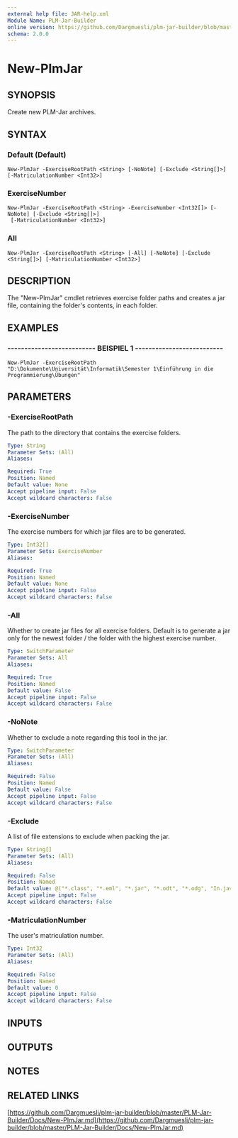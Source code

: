 ```yaml
---
external help file: JAR-help.xml
Module Name: PLM-Jar-Builder
online version: https://github.com/Dargmuesli/plm-jar-builder/blob/master/PLM-Jar-Builder/Docs/New-PlmJar.md
schema: 2.0.0
---
```


# New-PlmJar

## SYNOPSIS
Create new PLM-Jar archives.

## SYNTAX

### Default (Default)
```
New-PlmJar -ExerciseRootPath <String> [-NoNote] [-Exclude <String[]>] [-MatriculationNumber <Int32>]
```

### ExerciseNumber
```
New-PlmJar -ExerciseRootPath <String> -ExerciseNumber <Int32[]> [-NoNote] [-Exclude <String[]>]
 [-MatriculationNumber <Int32>]
```

### All
```
New-PlmJar -ExerciseRootPath <String> [-All] [-NoNote] [-Exclude <String[]>] [-MatriculationNumber <Int32>]
```

## DESCRIPTION
The "New-PlmJar" cmdlet retrieves exercise folder paths and creates a jar file, containing the folder's contents, in each folder.

## EXAMPLES

### -------------------------- BEISPIEL 1 --------------------------
```
New-PlmJar -ExerciseRootPath "D:\Dokumente\Universität\Informatik\Semester 1\Einführung in die Programmierung\Übungen"
```

## PARAMETERS

### -ExerciseRootPath
The path to the directory that contains the exercise folders.

```yaml
Type: String
Parameter Sets: (All)
Aliases: 

Required: True
Position: Named
Default value: None
Accept pipeline input: False
Accept wildcard characters: False
```

### -ExerciseNumber
The exercise numbers for which jar files are to be generated.

```yaml
Type: Int32[]
Parameter Sets: ExerciseNumber
Aliases: 

Required: True
Position: Named
Default value: None
Accept pipeline input: False
Accept wildcard characters: False
```

### -All
Whether to create jar files for all exercise folders.
Default is to generate a jar only for the newest folder / the folder with the highest exercise number.

```yaml
Type: SwitchParameter
Parameter Sets: All
Aliases: 

Required: True
Position: Named
Default value: False
Accept pipeline input: False
Accept wildcard characters: False
```

### -NoNote
Whether to exclude a note regarding this tool in the jar.

```yaml
Type: SwitchParameter
Parameter Sets: (All)
Aliases: 

Required: False
Position: Named
Default value: False
Accept pipeline input: False
Accept wildcard characters: False
```

### -Exclude
A list of file extensions to exclude when packing the jar.

```yaml
Type: String[]
Parameter Sets: (All)
Aliases: 

Required: False
Position: Named
Default value: @("*.class", "*.eml", "*.jar", "*.odt", "*.odg", "In.java", "Out.java")
Accept pipeline input: False
Accept wildcard characters: False
```

### -MatriculationNumber
The user's matriculation number.

```yaml
Type: Int32
Parameter Sets: (All)
Aliases: 

Required: False
Position: Named
Default value: 0
Accept pipeline input: False
Accept wildcard characters: False
```

## INPUTS

## OUTPUTS

## NOTES

## RELATED LINKS

[https://github.com/Dargmuesli/plm-jar-builder/blob/master/PLM-Jar-Builder/Docs/New-PlmJar.md](https://github.com/Dargmuesli/plm-jar-builder/blob/master/PLM-Jar-Builder/Docs/New-PlmJar.md)

